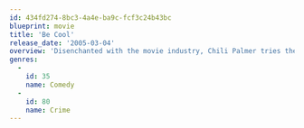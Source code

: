 ```yaml
---
id: 434fd274-8bc3-4a4e-ba9c-fcf3c24b43bc
blueprint: movie
title: 'Be Cool'
release_date: '2005-03-04'
overview: 'Disenchanted with the movie industry, Chili Palmer tries the music industry, meeting and romancing a widow of a music exec on the way.'
genres:
  -
    id: 35
    name: Comedy
  -
    id: 80
    name: Crime
---
```

